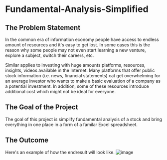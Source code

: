 # Fundamental-Analysis-Simplified

## The Problem Statement

In the common era of information economy people have access to endless amount of resources and it's easy to get lost. In some cases this is the reason why some people may not even start learning a new venture, explore a subject, switch their careers, etc.

Similar applies to investing with huge amounts platforms, resources, insights, videos available in the Internet. Many platforms that offer public stock information (i.e. news, financial statements) cat get overwhelming for an average investor who wants to make a basic evaluation of a company as a potential investment. In addition, some of these resources introduce additional cost which might not be ideal for everyone.

## The Goal of the Project

The goal of this project is simplify fundamental analysis of a stock and bring everything in one place in a form of a familar Excel spreadsheet.

## The Outcome

Here's an example of how the endresult will look like.
![image](https://github.com/Digital-Sherlock/Fundamental-Analysis-Bot/assets/66618495/60a69111-6879-40f4-9281-4170f094ec86)
